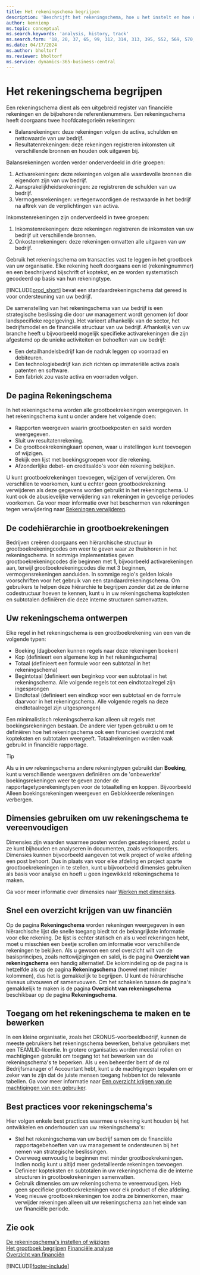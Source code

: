 ```yaml
---
title: Het rekeningschema begrijpen
description: 'Beschrijft het rekeningschema, hoe u het instelt en hoe u het gebruikt.'
author: kennienp
ms.topic: conceptual
ms.search.keywords: 'analysis, history, track'
ms.search.form: '18, 20, 37, 65, 99, 312, 314, 313, 395, 552, 569, 570, 634, 790, 791, 1158'
ms.date: 04/17/2024
ms.author: bholtorf
ms.reviewer: bholtorf
ms.service: dynamics-365-business-central
---
```


# <a name="understanding-the-chart-of-accounts"></a>Het rekeningschema begrijpen

Een rekeningschema dient als een uitgebreid register van financiële rekeningen en de bijbehorende referentienummers. Een rekeningschema heeft doorgaans twee hoofdcategorieën rekeningen:

- Balansrekeningen: deze rekeningen volgen de activa, schulden en nettowaarde van uw bedrijf.
- Resultatenrekeningen: deze rekeningen registreren inkomsten uit verschillende bronnen en houden ook uitgaven bij.

Balansrekeningen worden verder onderverdeeld in drie groepen:

1. Activarekeningen: deze rekeningen volgen alle waardevolle bronnen die eigendom zijn van uw bedrijf.
1. Aansprakelijkheidsrekeningen: ze registreren de schulden van uw bedrijf.
1. Vermogensrekeningen: vertegenwoordigen de restwaarde in het bedrijf na aftrek van de verplichtingen van activa.

Inkomstenrekeningen zijn onderverdeeld in twee groepen:

1. Inkomstenrekeningen: deze rekeningen registreren de inkomsten van uw bedrijf uit verschillende bronnen.
1. Onkostenrekeningen: deze rekeningen omvatten alle uitgaven van uw bedrijf.

Gebruik het rekeningschema om transacties vast te leggen in het grootboek van uw organisatie. Elke rekening heeft doorgaans een id (rekeningnummer) en een beschrijvend bijschrift of koptekst, en ze worden systematisch gecodeerd op basis van hun rekeningtype.

[!INCLUDE[prod_short](includes/prod_short.md)] bevat een standaardrekeningschema dat gereed is voor ondersteuning van uw bedrijf.

De samenstelling van het rekeningschema van uw bedrijf is een strategische beslissing die door uw management wordt genomen (of door landspecifieke regelgeving). Het varieert afhankelijk van de sector, het bedrijfsmodel en de financiële structuur van uw bedrijf. Afhankelijk van uw branche heeft u bijvoorbeeld mogelijk specifieke activarekeningen die zijn afgestemd op de unieke activiteiten en behoeften van uw bedrijf:

* Een detailhandelsbedrijf kan de nadruk leggen op voorraad en debiteuren.
* Een technologiebedrijf kan zich richten op immateriële activa zoals patenten en software.
* Een fabriek zou vaste activa en voorraden volgen.

## <a name="the-chart-of-accounts-page"></a>De pagina Rekeningschema

In het rekeningschema worden alle grootboekrekeningen weergegeven. In het rekeningschema kunt u onder andere het volgende doen:  

* Rapporten weergeven waarin grootboekposten en saldi worden weergegeven.  
* Sluit uw resultatenrekening.  
* De grootboekrekeningkaart openen, waar u instellingen kunt toevoegen of wijzigen.  
* Bekijk een lijst met boekingsgroepen voor die rekening.
* Afzonderlijke debet- en creditsaldo's voor één rekening bekijken.

U kunt grootboekrekeningen toevoegen, wijzigen of verwijderen. Om verschillen te voorkomen, kunt u echter geen grootboekrekening verwijderen als deze gegevens worden gebruikt in het rekeningschema. U kunt ook de abusievelijke verwijdering van rekeningen in gevoelige periodes voorkomen. Ga voor meer informatie over het beschermen van rekeningen tegen verwijdering naar [Rekeningen verwijderen](finance-setup-chart-accounts.md#delete-accounts).  

## <a name="the-code-hierarchy-in-gl-accounts"></a>De codehiërarchie in grootboekrekeningen

Bedrijven creëren doorgaans een hiërarchische structuur in grootboekrekeningcodes om weer te geven waar ze thuishoren in het rekeningschema. In sommige implementaties geven grootboekrekeningcodes die beginnen met **1**, bijvoorbeeld activarekeningen aan, terwijl grootboekrekeningcodes die met 3 beginnen, vermogensrekeningen aanduiden. In sommige regio's gelden lokale voorschriften voor het gebruik van een standaardrekeningschema. Om gebruikers te helpen deze hiërarchie te begrijpen zonder dat ze de interne codestructuur hoeven te kennen, kunt u in uw rekeningschema kopteksten en subtotalen definiëren die deze interne structuren samenvatten.

## <a name="designing-your-chart-of-accounts"></a>Uw rekeningschema ontwerpen

Elke regel in het rekeningschema is een grootboekrekening van een van de volgende typen:

* Boeking (dagboeken kunnen regels naar deze rekeningen boeken)
* Kop (definieert een algemene kop in het rekeningschema)
* Totaal (definieert een formule voor een subtotaal in het rekeningschema)
* Begintotaal (definieert een beginkop voor een subtotaal in het rekeningschema. Alle volgende regels tot een eindtotaalregel zijn ingesprongen
* Eindtotaal (definieert een eindkop voor een subtotaal en de formule daarvoor in het rekeningschema. Alle volgende regels na deze eindtotaalregel zijn uitgesprongen)

Een minimalistisch rekeningschema kan alleen uit regels met boekingsrekeningen bestaan. De andere vier typen gebruikt u om te definiëren hoe het rekeningschema ook een financieel overzicht met kopteksten en subtotalen weergeeft. Totaalrekeningen worden vaak gebruikt in financiële rapportage.

> [!TIP]
> Als u in uw rekeningschema andere rekeningtypen gebruikt dan **Boeking**, kunt u verschillende weergaven definiëren om de 'onbewerkte' boekingsrekeningen weer te geven zonder de rapportagetyperekeningtypen voor de totaaltelling en koppen. Bijvoorbeeld Alleen boekingsrekeningen weergeven en Geblokkeerde rekeningen verbergen.

## <a name="use-dimensions-to-simplify-your-chart-of-accounts"></a>Dimensies gebruiken om uw rekeningschema te vereenvoudigen

Dimensies zijn waarden waarmee posten worden gecategoriseerd, zodat u ze kunt bijhouden en analyseren in documenten, zoals verkooporders. Dimensies kunnen bijvoorbeeld aangeven tot welk project of welke afdeling een post behoort. Dus in plaats van voor elke afdeling en project aparte grootboekrekeningen in te stellen, kunt u bijvoorbeeld dimensies gebruiken als basis voor analyse en hoeft u geen ingewikkeld rekeningschema te maken.

Ga voor meer informatie over dimensies naar [Werken met dimensies](finance-dimensions.md).

## <a name="get-a-quick-overview-of-your-finances"></a>Snel een overzicht krijgen van uw financiën

Op de pagina **Rekeningschema** worden rekeningen weergegeven in een hiërarchische lijst die snelle toegang biedt tot de belangrijkste informatie voor elke rekening. De lijst is echter statisch en als u veel rekeningen hebt, moet u misschien een beetje scrollen om informatie voor verschillende rekeningen te bekijken. Als u gewoon een snel overzicht wilt van de basisprincipes, zoals nettowijzigingen en saldi, is de pagina **Overzicht van rekeningschema** een handig alternatief. De kolomindeling op de pagina is hetzelfde als op de pagina **Rekeningschema** (hoewel met minder kolommen), dus het is gemakkelijk te begrijpen. U kunt de hiërarchische niveaus uitvouwen of samenvouwen. Om het schakelen tussen de pagina's gemakkelijk te maken is de pagina **Overzicht van rekeningschema** beschikbaar op de pagina **Rekeningschema**.

## <a name="access-to-create-and-edit-the-chart-of-accounts"></a>Toegang om het rekeningschema te maken en te bewerken

In een kleine organisatie, zoals het CRONUS-voorbeeldbedrijf, kunnen de meeste gebruikers het rekeningschema bewerken, behalve gebruikers met een TEAMLID-licentie. In grotere organisaties worden meestal rollen en machtigingen gebruikt om toegang tot het bewerken van de rekeningschema's te beperken. Als u een beheerder bent of de rol Bedrijfsmanager of Accountant hebt, kunt u de machtigingen bepalen om er zeker van te zijn dat de juiste mensen toegang hebben tot de relevante tabellen. Ga voor meer informatie naar [Een overzicht krijgen van de machtigingen van een gebruiker](ui-define-granular-permissions.md#get-an-overview-of-a-users-permissions).  


<!-- ## Standard chart of accounts in different regions
Uncomment when we have more examples added to our localization documentation

Some regions have defined standards for the chart of accounts structure you should use in your company. 

Here are some examples of such standards that have been implemented in localized versions of [!INCLUDE[prod_short](includes/prod_short.md)]:

* [Standard chart of accounts in Denmark](localfunctionality/denmark/how-to-set-up-standard-coa.md)
-->

## <a name="chart-of-accounts-best-practices"></a>Best practices voor rekeningschema's

Hier volgen enkele best practices waarmee u rekening kunt houden bij het ontwikkelen en onderhouden van uw rekeningschema's:

* Stel het rekeningschema van uw bedrijf samen om de financiële rapportagebehoeften van uw management te ondersteunen bij het nemen van strategische beslissingen.
* Overweeg eenvoudig te beginnen met minder grootboekrekeningen. Indien nodig kunt u altijd meer gedetailleerde rekeningen toevoegen.
* Definieer kopteksten en subtotalen in uw rekeningschema die de interne structuren in grootboekrekeningen samenvatten.
* Gebruik dimensies om uw rekeningschema te vereenvoudigen. Heb geen specifieke grootboekrekeningen voor elk product of elke afdeling.
* Voeg nieuwe grootboekrekeningen toe zodra ze binnenkomen, maar verwijder rekeningen alleen uit uw rekeningschema aan het einde van uw financiële periode.

## <a name="see-also"></a>Zie ook

[De rekeningschema's instellen of wijzigen](finance-setup-chart-accounts.md)  
[Het grootboek begrijpen](finance-general-ledger.md)
[Financiële analyse](bi.md)  
[Overzicht van financiën](finance.md)  

[!INCLUDE[footer-include](includes/footer-banner.md)]
